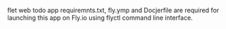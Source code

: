 flet web todo app
requiremnts.txt, fly.ymp and Docjerfile are required for launching this app on Fly.io using flyctl command line interface.
